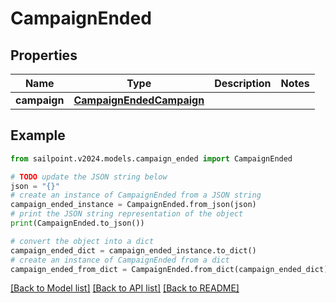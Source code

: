 # CampaignEnded


## Properties

Name | Type | Description | Notes
------------ | ------------- | ------------- | -------------
**campaign** | [**CampaignEndedCampaign**](CampaignEndedCampaign.md) |  | 

## Example

```python
from sailpoint.v2024.models.campaign_ended import CampaignEnded

# TODO update the JSON string below
json = "{}"
# create an instance of CampaignEnded from a JSON string
campaign_ended_instance = CampaignEnded.from_json(json)
# print the JSON string representation of the object
print(CampaignEnded.to_json())

# convert the object into a dict
campaign_ended_dict = campaign_ended_instance.to_dict()
# create an instance of CampaignEnded from a dict
campaign_ended_from_dict = CampaignEnded.from_dict(campaign_ended_dict)
```
[[Back to Model list]](../README.md#documentation-for-models) [[Back to API list]](../README.md#documentation-for-api-endpoints) [[Back to README]](../README.md)


